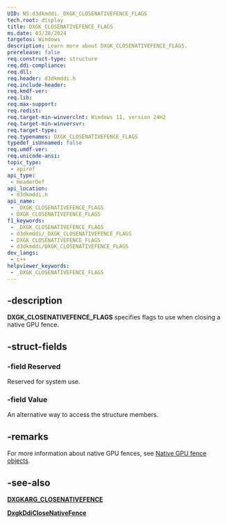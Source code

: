 ```yaml
---
UID: NS:d3dkmddi._DXGK_CLOSENATIVEFENCE_FLAGS
tech.root: display
title: DXGK_CLOSENATIVEFENCE_FLAGS
ms.date: 03/28/2024
targetos: Windows
description: Learn more about DXGK_CLOSENATIVEFENCE_FLAGS.
prerelease: false
req.construct-type: structure
req.ddi-compliance: 
req.dll: 
req.header: d3dkmddi.h
req.include-header: 
req.kmdf-ver: 
req.lib: 
req.max-support: 
req.redist: 
req.target-min-winverclnt: Windows 11, version 24H2
req.target-min-winversvr: 
req.target-type: 
req.typenames: DXGK_CLOSENATIVEFENCE_FLAGS
typedef_isUnnamed: false
req.umdf-ver: 
req.unicode-ansi: 
topic_type:
 - apiref
api_type:
 - HeaderDef
api_location:
 - d3dkmddi.h
api_name:
 - _DXGK_CLOSENATIVEFENCE_FLAGS
 - DXGK_CLOSENATIVEFENCE_FLAGS
f1_keywords:
 - _DXGK_CLOSENATIVEFENCE_FLAGS
 - d3dkmddi/_DXGK_CLOSENATIVEFENCE_FLAGS
 - DXGK_CLOSENATIVEFENCE_FLAGS
 - d3dkmddi/DXGK_CLOSENATIVEFENCE_FLAGS
dev_langs:
 - c++
helpviewer_keywords:
 - _DXGK_CLOSENATIVEFENCE_FLAGS
---
```


## -description

**DXGK_CLOSENATIVEFENCE_FLAGS** specifies flags to use when closing a native GPU fence.

## -struct-fields

### -field Reserved

Reserved for system use.

### -field Value

An alternative way to access the structure members.

## -remarks

For more information about native GPU fences, see [Native GPU fence objects](/windows-hardware/drivers/display/native-gpu-fence-objects).

## -see-also

[**DXGKARG_CLOSENATIVEFENCE**](ns-d3dkmddi-dxgkarg_closenativefence.md)

[**DxgkDdiCloseNativeFence**](nc-d3dkmddi-dxgkddi_closenativefence.md)
